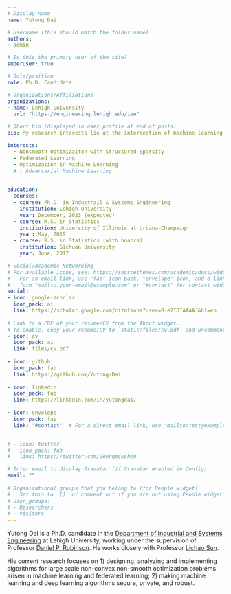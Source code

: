 ```yaml
---
# Display name
name: Yutong Dai

# Username (this should match the folder name)
authors:
- admin

# Is this the primary user of the site?
superuser: true

# Role/position
role: Ph.D. Candidate

# Organizations/Affiliations
organizations:
- name: Lehigh University
  url: "https://engineering.lehigh.edu/ise"

# Short bio (displayed in user profile at end of posts)
bio: My research interests lie at the intersection of machine learning and optimization.

interests:
  - Nonsmooth Optimizaiton with Structured Sparsity
  - Federated Learning
  - Optimization in Machine Learning 
  # - Adversarial Machine Learning
  

education:
  courses:
  - course: Ph.D. in Industrail & Systems Engineering
    institution: Lehigh University
    year: December, 2023 (expected)
  - course: M.S. in Statistics
    institution: University of Illinois at Urbana-Champaign
    year: May, 2019
  - course: B.S. in Statistics (with honors)
    institution: Sichuan University
    year: June, 2017

# Social/Academic Networking
# For available icons, see: https://sourcethemes.com/academic/docs/widgets/#icons
#   For an email link, use "fas" icon pack, "envelope" icon, and a link in the
#   form "mailto:your-email@example.com" or "#contact" for contact widget.
social:
- icon: google-scholar
  icon_pack: ai
  link: https://scholar.google.com/citations?user=B-e2IDIAAAAJ&hl=en
  
# Link to a PDF of your resume/CV from the About widget.
# To enable, copy your resume/CV to `static/files/cv.pdf` and uncomment the lines below.  
- icon: cv
  icon_pack: ai
  link: files/cv.pdf
  
- icon: github
  icon_pack: fab
  link: https://github.com/Yutong-Dai
  
- icon: linkedin
  icon_pack: fab
  link: https://linkedin.com/in/yutongdai/
  
- icon: envelope
  icon_pack: fas
  link: '#contact'  # For a direct email link, use "mailto:test@example.org".


# - icon: twitter
#   icon_pack: fab
#   link: https://twitter.com/GeorgeCushen

# Enter email to display Gravatar (if Gravatar enabled in Config)
email: ""
  
# Organizational groups that you belong to (for People widget)
#   Set this to `[]` or comment out if you are not using People widget.  
# user_groups:
# - Researchers
# - Visitors
---
```


Yutong Dai is a Ph.D. candidate in the [Department of Industrial and Systems Engineering](https://engineering.lehigh.edu/ise) at Lehigh University, working under the supervision of Professor [Daniel P. Robinson](https://coral.ise.lehigh.edu/danielprobinson/). He works closely with Professor [Lichao Sun](https://lichao-sun.github.io). 

His current research focuses on 1) designing, analyzing and implementing algorithms for large scale non-convex non-smooth optimization problems arisen in machine learning and federated learning; 2) making machine learning and deep learning algorithms secure, private, and robust.
